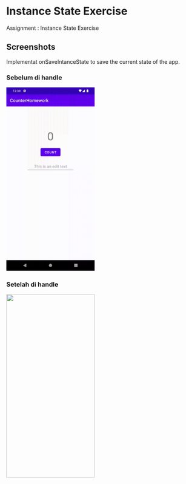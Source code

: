 # Instance State Exercise

Assignment : Instance State Exercise

## Screenshots
Implementat onSaveIntanceState to save the current state of the app.

### Sebelum di handle
<img src="https://github.com/nuryadincjr/-Instance-State-Exercise/blob/main/img/1.gif" width="233" height="483">

### Setelah di handle

<img src="https://github.com/nuryadincjr/-Instance-State-Exercise/blob/main/img/2.gif" width="233" height="483">

